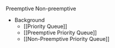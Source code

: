 Preemptive
Non-preemptive

- Background
	- [[Priority Queue]]
	- [[Preemptive Priority Queue]]
	- [[Non-Preemptive Priority Queue]]